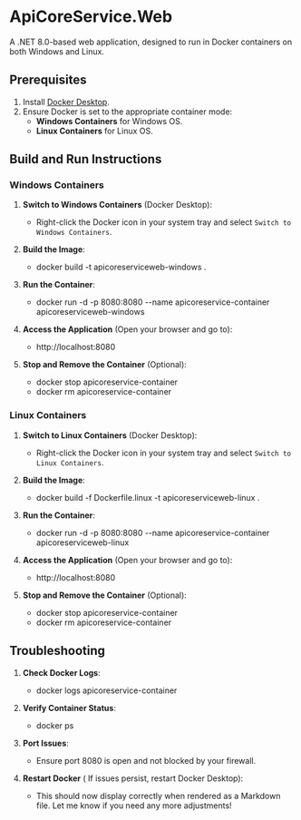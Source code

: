 # ApiCoreService.Web

A .NET 8.0-based web application, designed to run in Docker containers on both Windows and Linux.

## Prerequisites
1. Install [Docker Desktop](https://www.docker.com/products/docker-desktop).
2. Ensure Docker is set to the appropriate container mode:
   - **Windows Containers** for Windows OS.
   - **Linux Containers** for Linux OS.

## Build and Run Instructions

### Windows Containers

1. **Switch to Windows Containers** (Docker Desktop):
   - Right-click the Docker icon in your system tray and select `Switch to Windows Containers`.
   
2. **Build the Image**:
   - docker build -t apicoreserviceweb-windows . 
   
3. **Run the Container**:
   - docker run -d -p 8080:8080 --name apicoreservice-container apicoreserviceweb-windows

4. **Access the Application** (Open your browser and go to):
   - http://localhost:8080

5. **Stop and Remove the Container** (Optional):
   - docker stop apicoreservice-container
   - docker rm apicoreservice-container
   
### Linux Containers

1. **Switch to Linux Containers** (Docker Desktop):
   - Right-click the Docker icon in your system tray and select `Switch to Linux Containers`.
   
2. **Build the Image**:
   - docker build -f Dockerfile.linux -t apicoreserviceweb-linux .
   
3. **Run the Container**:
   - docker run -d -p 8080:8080 --name apicoreservice-container apicoreserviceweb-linux

4. **Access the Application** (Open your browser and go to):
   - http://localhost:8080

5. **Stop and Remove the Container** (Optional):
   - docker stop apicoreservice-container
   - docker rm apicoreservice-container
   
## Troubleshooting

1. **Check Docker Logs**:
   - docker logs apicoreservice-container
   
2. **Verify Container Status**:
   - docker ps
   
3. **Port Issues**:
   - Ensure port 8080 is open and not blocked by your firewall.

4. **Restart Docker** ( If issues persist, restart Docker Desktop):
   - This should now display correctly when rendered as a Markdown file. Let me know if you need any more adjustments!
